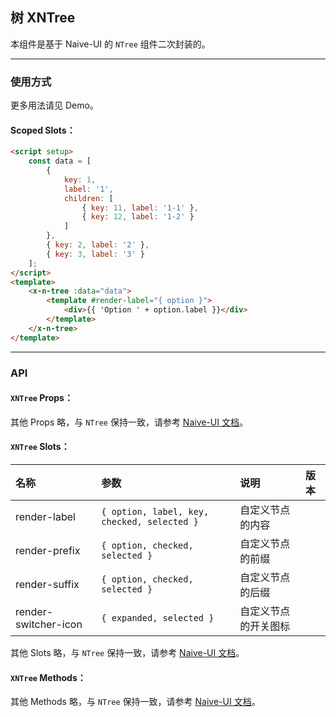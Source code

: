 ﻿## 树 XNTree

本组件是基于 Naive-UI 的 `NTree` 组件二次封装的。

---

### 使用方式

更多用法请见 Demo。

#### Scoped Slots：

```html
<script setup>
    const data = [
        {
            key: 1,
            label: '1',
            children: [
                { key: 11, label: '1-1' },
                { key: 12, label: '1-2' }
            ]
        },
        { key: 2, label: '2' },
        { key: 3, label: '3' }
    ];
</script>
<template>
    <x-n-tree :data="data">
        <template #render-label="{ option }">
            <div>{{ 'Option ' + option.label }}</div>
        </template>
    </x-n-tree>
</template>
```

---

### API

#### `XNTree` Props：

其他 Props 略，与 `NTree` 保持一致，请参考 [Naive-UI 文档](https://www.naiveui.com/zh-CN/os-theme/components/tree#Tree-Props)。

#### `XNTree` Slots：

| 名称                 | 参数                                        | 说明                 | 版本 |
| :------------------- | :------------------------------------------ | :------------------- | :--- |
| render-label         | `{ option, label, key, checked, selected }` | 自定义节点的内容     |      |
| render-prefix        | `{ option, checked, selected }`             | 自定义节点的前缀     |      |
| render-suffix        | `{ option, checked, selected }`             | 自定义节点的后缀     |      |
| render-switcher-icon | `{ expanded, selected }`                    | 自定义节点的开关图标 |      |

其他 Slots 略，与 `NTree` 保持一致，请参考 [Naive-UI 文档](https://www.naiveui.com/zh-CN/os-theme/components/tree#Tree-Slots)。

#### `XNTree` Methods：

其他 Methods 略，与 `NTree` 保持一致，请参考 [Naive-UI 文档](https://www.naiveui.com/zh-CN/os-theme/components/tree#Tree-Methods)。
